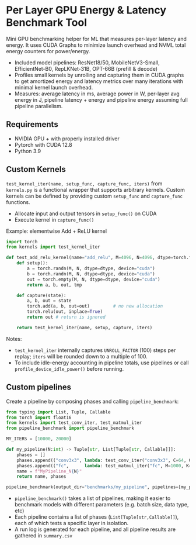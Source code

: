 # Per Layer GPU Energy & Latency Benchmark Tool

Mini GPU benchmarking helper for ML that measures per-layer latency and energy. It uses CUDA Graphs to minimize launch overhead and NVML total energy counters for power/energy.

- Included model pipelines: ResNet18/50, MobileNetV3-Small, EfficientNet-B0, RepLKNet-31B, OPT-66B (prefill & decode)
- Profiles small kernels by unrolling and capturing them in CUDA graphs to get amortized energy and latency metrics over many iterations with minimal kernel launch overhead.
- Measures: average latency in ms, average power in W, per-layer avg energy in J, pipeline latency + energy and pipeline energy assuming full pipeline parallelism.

## Requirements

- NVIDIA GPU + with properly installed driver
- Pytorch with CUDA 12.8
- Python 3.9

## Custom Kernels

`test_kernel_iter(name, setup_func, capture_func, iters)` from `kernels.py` is a functional wrapper that supports arbitrary kernels. 
Custom kernels can be defined by providing custom `setup_func` and `capture_func` functions.

- Allocate input and output tensors in `setup_func()` on CUDA
- Execute kernel in `capture_func()`

Example: elementwise Add + ReLU kernel

```python
import torch
from kernels import test_kernel_iter

def test_add_relu_kernel(name="add_relu", M=4096, N=4096, dtype=torch.float16, iters=20000):
    def setup():
        a = torch.randn(M, N, dtype=dtype, device="cuda")
        b = torch.randn(M, N, dtype=dtype, device="cuda")
        out = torch.empty(M, N, dtype=dtype, device="cuda")
        return a, b, out, tmp

    def capture(state):
        a, b, out = state
        torch.add(a, b, out=out)         # no new allocation
        torch.relu(out, inplace=True)    
        return out # return is ignored

    return test_kernel_iter(name, setup, capture, iters)
```

Notes:
- `test_kernel_iter` internally captures `UNROLL_FACTOR` (100) steps per replay; `iters` will be rounded down to a multiple of 100.
- To include idle-energy accounting in pipeline totals, use pipelines or call `profile_device_idle_power()` before running.

## Custom pipelines

Create a pipeline by composing phases and calling `pipeline_benchmark`:

```python
from typing import List, Tuple, Callable
from torch import float16
from kernels import test_conv_iter, test_matmul_iter
from pipeline_benchmark import pipeline_benchmark

MY_ITERS = [10000, 20000]

def my_pipeline(N:int) -> Tuple[str, List[Tuple[str, Callable]]]:
    phases = []
    phases.append(("conv3x3", lambda: test_conv_iter("conv3x3", C=64, G=1, M=64, N=N, P=56, Q=56, R=3, S=3, HS=1, WS=1, datatype=float16, iters=MY_ITERS[0])))
    phases.append(("fc",      lambda: test_matmul_iter("fc", M=1000, K=2048, N=N, datatype=float16, iters=MY_ITERS[1])))
    name = f"MyPipeline_N{N}"
    return name, phases

pipeline_benchmark(output_dir="benchmarks/my_pipeline", pipelines=[my_pipeline(1)], device_index=0)
```

- `pipeline_benchmark()` takes a list of pipelines, making it easier to benchmark models with different parameters (e.g. batch size, data type, etc)
- Each pipeline contains a list of phases (`List[Tuple[str,Callable]]`), each of which tests a specific layer in isolation.
- A run log is generated for each pipeline, and all pipeline results are gathered in `summary.csv`